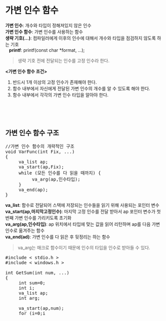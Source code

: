 # 가변 인수 함수
**가변 인수**: 개수와 타입이 정해져있지 않은 인수   
**가변 인수 함수**: 가변 인수를 사용하는 함수  
**생략 기호(...)**: 컴파일러에게 이후의 인수에 대해서 개수와 타입을 점검하지 않도록 하는 기호  
&nbsp;&nbsp;&nbsp;**printf**: printf(const char *format, ...);  
> 생략 기호 전에 전달되는 인수를 고정 인수라 한다.

**<가변 인수 함수 조건>**
1. 반드시 1개 이상의 고정 인수가 존재해야 한다.
2. 함수 내부에서 자신에게 전달된 가변 인수의 개수를 알 수 있도록 해야 한다.
3. 함수 내부에서 각각의 가변 인수 타입을 알아야 한다.

<br><br><br>
## 가변 인수 함수 구조
<pre>//가변 인수 함수의 개략적인 구조
void VarFunc(int Fix, ...)
{
     va_list ap;
     va_start(ap,Fix);
     while (모든 인수를 다 읽을 때까지) {
          va_arg(ap,인수타입);
     }
     va_end(ap);
}
</pre>
**va_list**: 함수로 전달되어 스택에 저장되는 인수들을 읽기 위해 사용되는 포인터 변수  
**va_start(ap,마지막고정인수)**: 마지막 고정 인수를 전달 받아서 ap 포인터 변수가 첫번째 가변 인수를 가리키도록 초기화  
**va_arg(ap,인수타입)**: ap 위치에서 타입에 맞는 값을 읽어 리턴하며 ap를 다음 가변 인수로 옮겨주는 함수  
**va_end(ad)**: 가변 인수를 다 읽은 후 뒷정리는 하는 함수
> va_arg는 매크로 함수이기 때문에 인수의 타입을 인수로 받아들 수 있다.

<pre>#include < stdio.h >
#include < windows.h >

int GetSum(int num, ...)
{
     int sum=0;
     int i;
     va_list ap;
     int arg;
 
     va_start(ap,num);
     for (i=0;i<num;i++) {
          arg=va_arg(ap,int);
          sum+=arg;
     }
     va_end(ap);
     return sum;
}

void main()
{
     printf("1+2=%d\n",GetSum(2,1,2));
     printf("3+4+5+6=%d\n",GetSum(4,3,4,5,6));
     printf("10~15=%d\n",GetSum(6,10,11,12,13,14,15));
}</pre>
